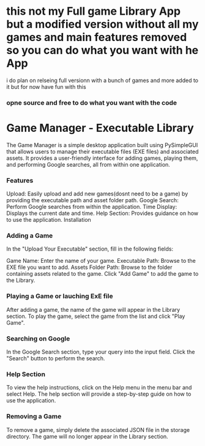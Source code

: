 # this not my Full game Library App but a modified version without all my games and main features removed so you can do what you want with he App 
i do plan on relseing full versionn with a bunch of games and more added to it but for now have fun with this 

### opne source and free to do what you want with the code 

# Game Manager - Executable Library
The Game Manager is a simple desktop application built using PySimpleGUI that allows users to manage their executable files (EXE files) and associated assets. It provides a user-friendly interface for adding games, playing them, and performing Google searches, all from within one application.

### Features
Upload: Easily upload and add new games(dosnt need to be a game) by providing the executable path and asset folder path.
Google Search: Perform Google searches from within the application.
Time Display: Displays the current date and time.
Help Section: Provides guidance on how to use the application.
Installation 

### Adding a Game
In the "Upload Your Executable" section, fill in the following fields:

Game Name: Enter the name of your game.
Executable Path: Browse to the EXE file you want to add.
Assets Folder Path: Browse to the folder containing assets related to the game.
Click "Add Game" to add the game to the Library.

### Playing a Game or lauching ExE file
After adding a game, the name of the game will appear in the Library section.
To play the game, select the game from the list and click "Play Game".

### Searching on Google
In the Google Search section, type your query into the input field.
Click the "Search" button to perform the search.

### Help Section
To view the help instructions, click on the Help menu in the menu bar and select Help.
The help section will provide a step-by-step guide on how to use the application.

### Removing a Game
To remove a game, simply delete the associated JSON file in the storage directory.
The game will no longer appear in the Library section.
